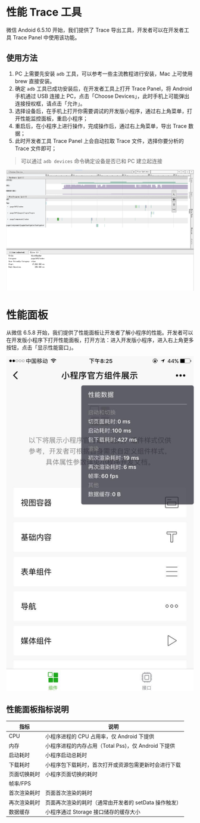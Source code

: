 # 性能 Trace 工具

微信 Andoid 6.5.10 开始，我们提供了 Trace 导出工具，开发者可以在开发者工具 Trace Panel 中使用该功能。

## 使用方法

1. PC 上需要先安装 `adb` 工具，可以参考一些主流教程进行安装，Mac 上可使用 brew 直接安装。
2. 确定 `adb` 工具已成功安装后，在开发者工具上打开 Trace Panel，将 Android 手机通过 USB 连接上 PC，点击「Choose Devices」，此时手机上可能弹出连接授权框，请点击「允许」。
3. 选择设备后，在手机上打开你需要调试的开发版小程序，通过右上角菜单，打开性能监控面板，重启小程序；
4. 重启后，在小程序上进行操作，完成操作后，通过右上角菜单，导出 Trace 数据；
5. 此时开发者工具 Trace Panel 上会自动拉取 Trace 文件，选择你要分析的 Trace 文件即可；

> 可以通过 `adb devices` 命令确定设备是否已和 PC 建立起连接

![image](../../image/performance/trace-tool.png)

# 性能面板

从微信 6.5.8 开始，我们提供了性能面板让开发者了解小程序的性能。开发者可以在开发版小程序下打开性能面板，打开方法：进入开发版小程序，进入右上角更多按钮，点击「显示性能窗口」。

![image](../../image/performance/panel.jpg)

## 性能面板指标说明

| 指标         | 说明                                                 |
| ------------ | ---------------------------------------------------- |
| CPU          | 小程序进程的 CPU 占用率，仅 Android 下提供           |
| 内存         | 小程序进程的内存占用（Total Pss)，仅 Android 下提供  | 
| 启动耗时     | 小程序启动总耗时                                     |
| 下载耗时     | 小程序包下载耗时，首次打开或资源包需更新时会进行下载 |
| 页面切换耗时 | 小程序页面切换的耗时                                 |
| 帧率/FPS     |                                                      |
| 首次渲染耗时 | 页面首次渲染的耗时                                   |
| 再次渲染耗时 | 页面再次渲染的耗时（通常由开发者的 setData 操作触发）|
| 数据缓存     | 小程序通过 Storage 接口储存的缓存大小                |
